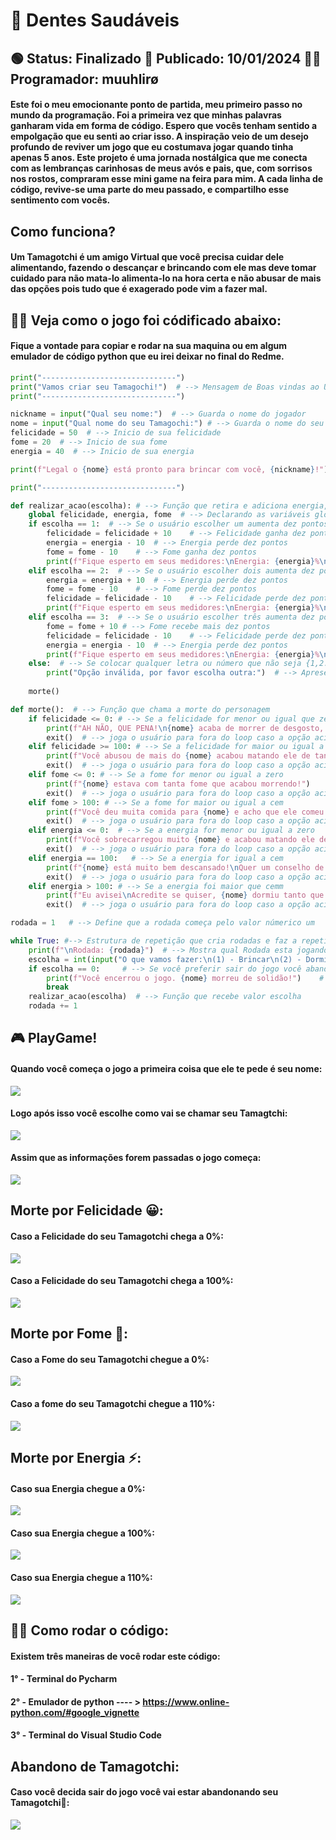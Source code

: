 # 👾 Dentes Saudáveis

## 🟢 Status: Finalizado 📅 Publicado: 10/01/2024 🧍‍♂️ Programador: muuhlirø
#### Este foi o meu emocionante ponto de partida, meu primeiro passo no mundo da programação. Foi a primeira vez que minhas palavras ganharam vida em forma de código. Espero que vocês tenham sentido a empolgação que eu senti ao criar isso. A inspiração veio de um desejo profundo de reviver um jogo que eu costumava jogar quando tinha apenas 5 anos. Este projeto é uma jornada nostálgica que me conecta com as lembranças carinhosas de meus avós e pais, que, com sorrisos nos rostos, compraram esse mini game na feira para mim. A cada linha de código, revive-se uma parte do meu passado, e compartilho esse sentimento com vocês.
## Como funciona?

#### Um Tamagotchi é um amigo Virtual que você precisa cuidar dele alimentando, fazendo o descançar e brincando com ele mas deve tomar cuidado para não mata-lo alimenta-lo na hora certa e não abusar de mais das opções pois tudo que é exagerado pode vim a fazer mal.

## 👨‍💻 Veja como o jogo foi códificado abaixo: 
#### Fique a vontade para copiar e rodar na sua maquina ou em algum emulador de código python que eu irei deixar no final do Redme.
```python
print("------------------------------")
print("Vamos criar seu Tamagochi!")  # --> Mensagem de Boas vindas ao Usuário.
print("------------------------------")

nickname = input("Qual seu nome:")  # --> Guarda o nome do jogador
nome = input("Qual nome do seu Tamagochi:") # --> Guarda o nome do seu Tamagotchi
felicidade = 50  # --> Inicio de sua felicidade
fome = 20  # --> Inicio de sua fome
energia = 40  # --> Inicio de sua energia

print(f"Legal o {nome} está pronto para brincar com você, {nickname}!")  # --> Saudação com o Nome do Jogador e o nome do Tamagotchi

print("------------------------------")

def realizar_acao(escolha): # --> Função que retira e adiciona energia, fome e felicidade
    global felicidade, energia, fome  # --> Declarando as variáveis globais
    if escolha == 1:  # --> Se o usuário escolher um aumenta dez pontos em felicidade e tira dez pontos das outras duas
        felicidade = felicidade + 10    # --> Felicidade ganha dez pontos
        energia = energia - 10  # --> Energia perde dez pontos
        fome = fome - 10    # --> Fome ganha dez pontos
        print(f"Fique esperto em seus medidores:\nEnergia: {energia}%\nFome: {fome}%\nFelicidade: {felicidade}%") # --> Aviso para o usuário ficar esperto e não matar o Tamagotchi
    elif escolha == 2:  # --> Se o usuário escolher dois aumenta dez pontos em energia e tira dez pontos das outras duas
        energia = energia + 10  # --> Energia perde dez pontos
        fome = fome - 10    # --> Fome perde dez pontos
        felicidade = felicidade - 10    # --> Felicidade perde dez pontos
        print(f"Fique esperto em seus medidores:\nEnergia: {energia}%\nFome: {fome}%\nFelicidade: {felicidade}%")   # --> Aviso para o usuário ficar esperto e não matar o Tamagotchi
    elif escolha == 3:  # --> Se o usuário escolher três aumenta dez pontos em felicidade e tira dez pontos das outras duas
        fome = fome + 10 # --> Fome recebe mais dez pontos
        felicidade = felicidade - 10    # --> Felicidade perde dez pontos
        energia = energia - 10  # --> Energia perde dez pontos
        print(f"Fique esperto em seus medidores:\nEnergia: {energia}%\nFome: {fome}%\nFelicidade: {felicidade}%")   # --> Aviso para o usuário ficar esperto e não matar o Tamagotchi
    else:  # --> Se colocar qualquer letra ou número que não seja {1,2.3}
        print("Opção inválida, por favor escolha outra:")  # --> Apresenta mensagem abaixo
    
    morte()

def morte():  # --> Função que chama a morte do personagem
    if felicidade <= 0: # --> Se a felicidade for menor ou igual que zero...
        print(f"AH NÃO, QUE PENA!\n{nome} acaba de morrer de desgosto, sinto muito!")
        exit()  # --> joga o usuário para fora do loop caso a opção acima tenha sido escolhida
    elif felicidade >= 100: # --> Se a felicidade for maior ou igual a cem
        print(f"Você abusou de mais do {nome} acabou matando ele de tanto esforço!")
        exit()  # --> joga o usuário para fora do loop caso a opção acima tenha sido escolhida
    elif fome <= 0: # --> Se a fome for menor ou igual a zero 
        print(f"{nome} estava com tanta fome que acabou morrendo!")
        exit()  # --> joga o usuário para fora do loop caso a opção acima tenha sido escolhida
    elif fome > 100: # --> Se a fome for maior ou igual a cem
        print(f"Você deu muita comida para {nome} e acho que ele comeu algo estragado e morreu!")
        exit()  # --> joga o usuário para fora do loop caso a opção acima tenha sido escolhida
    elif energia <= 0:  # --> Se a energia for menor ou igual a zero
        print(f"Você sobrecarregou muito {nome} e acabou matando ele de cansaço!")
        exit()  # --> joga o usuário para fora do loop caso a opção acima tenha sido escolhida
    elif energia == 100:   # --> Se a energia for igual a cem
        print(f"{nome} está muito bem descansado!\nQuer um conselho de amigo?\nNão o coloque para dormir novamente!")
        exit()  # --> joga o usuário para fora do loop caso a opção acima tenha sido escolhida
    elif energia > 100: # --> Se a energia foi maior que cemm
        print(f"Eu avisei\nAcredite se quiser, {nome} dormiu tanto que acabou morrendo sonhando!")
        exit()  # --> joga o usuário para fora do loop caso a opção acima tenha sido escolhida

rodada = 1   # --> Define que a rodada começa pelo valor númerico um

while True: #--> Estrutura de repetição que cria rodadas e faz a repetição até a morte do Tamagochi
    print(f"\nRodada: {rodada}")  # --> Mostra qual Rodada esta jogando
    escolha = int(input("O que vamos fazer:\n(1) - Brincar\n(2) - Dormir\n(3) - Comer\n(0) - Sair\n"))  # --> A cada rodada recebe o valor que o usuário escolhe
    if escolha == 0:     # --> Se você preferir sair do jogo você abandona seu personagem
        print(f"Você encerrou o jogo. {nome} morreu de solidão!")    # --> Mensagem de encerramento
        break
    realizar_acao(escolha)  # --> Função que recebe valor escolha
    rodada += 1 
```

## 🎮 PlayGame!

#### Quando você começa o jogo a primeira coisa que ele te pede é seu nome:
![](https://media.discordapp.net/attachments/1194334339954131054/1194712817597690006/image.png?ex=65b15a04&is=659ee504&hm=d07d460eab34ee1dab1c23f5a3f55e77fbd2600f094658adacd42e00281b8ffb&=&format=webp&quality=lossless)

#### Logo após isso você escolhe como vai se chamar seu Tamagtchi:
![](https://media.discordapp.net/attachments/1194334339954131054/1194712904482693172/image.png?ex=65b15a19&is=659ee519&hm=d1a943d887e066ecb19df5ae55a03ba20eb1d2809cddd01572d45c877fec9f9a&=&format=webp&quality=lossless)

#### Assim que as informações forem passadas o jogo começa: 
![](https://media.discordapp.net/attachments/1194334339954131054/1194713004604932186/image.png?ex=65b15a30&is=659ee530&hm=46fe48b472584117ffe2f64981c375adcf958ac84fb2c5f2da13b1b2fd0a4d8b&=&format=webp&quality=lossless)

## Morte por Felicidade 😀: 

#### Caso a Felicidade do seu Tamagotchi chega a 0%: 
![](https://media.discordapp.net/attachments/1194334339954131054/1194713798729277582/image.png?ex=65b15aee&is=659ee5ee&hm=f6e0c9cf2a667ed4e4fbf7126b7e0473af55d0271435d2a2f6548d94f0c10e85&=&format=webp&quality=lossless)

#### Caso a Felicidade do seu Tamagotchi chega a 100%:
![](https://media.discordapp.net/attachments/1194334339954131054/1194713598010871848/image.png?ex=65b15abe&is=659ee5be&hm=1160a10444c2760b035d1d1c9c9915c9e0e2d2e919edf7c10a268e67a34ceaf6&=&format=webp&quality=lossless)

## Morte por Fome 🍔:

#### Caso a Fome do seu Tamagotchi chegue a 0%:
![](https://media.discordapp.net/attachments/1194334339954131054/1194714023468474438/image.png?ex=65b15b23&is=659ee623&hm=b6e34ab7e7bb80cf4e4d8c279af8b9037edad94d8512442a58d226ab283bbe94&=&format=webp&quality=lossless)

#### Caso a fome do seu Tamagotchi chegue a 110%:
![](https://media.discordapp.net/attachments/1194334339954131054/1194714289274097825/image.png?ex=65b15b63&is=659ee663&hm=71633cb35007d3cbb4a00747f96c68567de2570b0d313c95fc1e9c9b6d9f58f0&=&format=webp&quality=lossless)

## Morte por Energia ⚡:

#### Caso sua Energia chegue a 0%:
![](https://media.discordapp.net/attachments/1194334339954131054/1194714472108011601/image.png?ex=65b15b8e&is=659ee68e&hm=ff724c8b309e860ab88d4ae632220b2198739bb59e546cace9f4a336578e941a&=&format=webp&quality=lossless)

#### Caso sua Energia chegue a 100%:
![](https://media.discordapp.net/attachments/1194334339954131054/1194714640928747530/image.png?ex=65b15bb7&is=659ee6b7&hm=80f696fad89ab037dbfcbbbc0b68f2f1ebfdc91706cb3f0d6fdd87871e5d6e90&=&format=webp&quality=lossless)

#### Caso sua Energia chegue a 110%:
![](https://media.discordapp.net/attachments/1194334339954131054/1194714969485365329/image.png?ex=65b15c05&is=659ee705&hm=966275a7b703cad12ab600b02387059f6022e18725fd13fb3920b3c18ea7f496&=&format=webp&quality=lossless)

## 👨‍💻 Como rodar o código: 

#### Existem três maneiras de você rodar este código: 

#### 1° - Terminal do Pycharm
#### 2° - Emulador de python  ---- > https://www.online-python.com/#google_vignette
#### 3° - Terminal do Visual Studio Code

## Abandono de Tamagotchi: 

#### Caso você decida sair do jogo você vai estar abandonando seu Tamagotchi💨: 
![](https://media.discordapp.net/attachments/1194334339954131054/1194717134249541652/image.png?ex=65b15e09&is=659ee909&hm=85a69477240cbeb27e67cbf1c7d0a824cd36e2d9acabc3802b3c8e967ddbb0c7&=&format=webp&quality=lossless)
